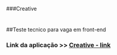 ###Creative
#

##Teste tecnico para vaga em front-end
### Link da aplicação >> [Creative - link](https://creativechallange.netlify.app) 
